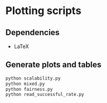# Plotting scripts

## Dependencies
- LaTeX

## Generate plots and tables
```python
python scalability.py
python mixed.py
python fairness.py
python read_successful_rate.py
```
